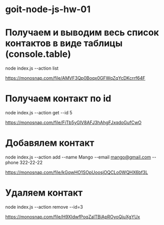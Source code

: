 # goit-node-js-hw-01

# Получаем и выводим весь список контактов в виде таблицы (console.table)

node index.js --action list

https://monosnap.com/file/AMVF3Qp0Boqx0GFWqZqYcDKcrrf64F

# Получаем контакт по id

node index.js --action get --id 5

https://monosnap.com/file/FiTb5yGlV8AFJ3hAhgFJxqdoGufCwO

# Добавялем контакт

node index.js --action add --name Mango --email mango@gmail.com --phone 322-22-22

https://monosnap.com/file/kGqwHO1SOpUoosjOQCLo0WQHX6bf3L

# Удаляем контакт

node index.js --action remove --id=3

https://monosnap.com/file/H9XldwfPoqZalTBiApROyoQjuXgYUx
